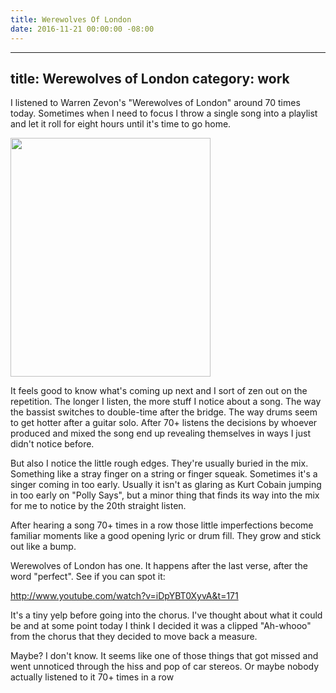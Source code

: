 ```yaml
---
title: Werewolves Of London
date: 2016-11-21 00:00:00 -08:00
---
```


----
title: Werewolves of London
category: work
----

I listened to Warren Zevon's "Werewolves of London" around 70 times today. Sometimes when I need to focus I throw a single song into a playlist and let it roll for eight hours until it's time to go home.

<img src="https://d3vv6lp55qjaqc.cloudfront.net/items/3N2J3q2h1q3b0p3H0X28/Screen%20Shot%202016-11-21%20at%205.40.19%20PM.png" width="320" height="382">

It feels good to know what's coming up next and I sort of zen out on the repetition. The longer I listen, the more stuff I notice about a song. The way the bassist switches to double-time after the bridge. The way drums seem to get hotter after a guitar solo. After 70+ listens the decisions by whoever produced and mixed the song end up revealing themselves in ways I just didn't notice before.

But also I notice the little rough edges. They're usually buried in the mix. Something like a stray finger on a string or finger squeak. Sometimes it's a singer coming in too early. Usually it isn't as glaring as Kurt Cobain jumping in too early on "Polly Says", but a minor thing that finds its way into the mix for me to notice by the 20th straight listen.

After hearing a song 70+ times in a row those little imperfections become familiar moments like a good opening lyric or drum fill. They grow and stick out like a bump.

Werewolves of London has one. It happens after the last verse, after the word "perfect". See if you can spot it:

http://www.youtube.com/watch?v=iDpYBT0XyvA&t=171

It's a tiny yelp before going into the chorus. I've thought about what it could be and at some point today I think I decided it was a clipped "Ah-whooo" from the chorus that they decided to move back a measure.

Maybe? I don't know. It seems like one of those things that got missed and went unnoticed through the hiss and pop of car stereos. Or maybe nobody actually listened to it 70+ times in a row


